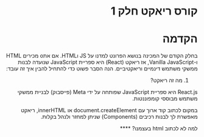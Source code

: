 <style> * {direction: rtl;}</style>

# קורס ריאקט חלק 1

#  הקדמה
בחלק הקודם של המכינה בנושא הפרונט למדנו על JS וHTML.
אם אתo מכירים HTML ו-Vanilla JavaScript, אז ריאקט (React) היא ספריית JavaScript שנועדה לבנות ממשקי משתמש דינמיים וריאקטיביים. הנה הסבר פשוט כדי להתחיל להבין איך זה עובד:



1. מה זה ריאקט?

React.js היא ספריית JavaScript שפותחה על ידי Meta (פייסבוק) לבניית ממשקי משתמש מבוססי קומפוננטות.

במקום לכתוב קוד ארוך עם document.createElement או innerHTML, ריאקט מאפשרת לך לבנות רכיבים (Components) שניתן למחזר ולנהל בקלות.


למה לא לכתוב html בעצמנו? ****
